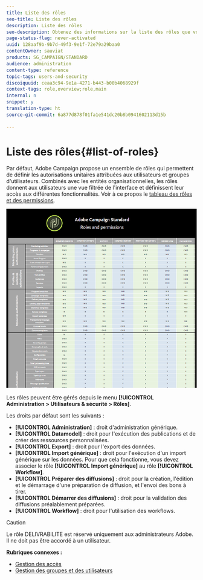 ```yaml
---
title: Liste des rôles
seo-title: Liste des rôles
description: Liste des rôles
seo-description: Obtenez des informations sur la liste des rôles que vous pouvez affecter à vos utilisateurs.
page-status-flag: never-activated
uuid: 128aaf9b-9b7d-49f3-9e1f-72e79a29baa0
contentOwner: sauviat
products: SG_CAMPAIGN/STANDARD
audience: administration
content-type: reference
topic-tags: users-and-security
discoiquuid: ceaa3c94-9e1a-4271-b443-b00b4068929f
context-tags: role,overview;role,main
internal: n
snippet: y
translation-type: ht
source-git-commit: 6a877d878f01fa1e541dc20b8b0941602113d15b

---
```



# Liste des rôles{#list-of-roles}

Par défaut, Adobe Campaign propose un ensemble de rôles qui permettent de définir les autorisations unitaires attribuées aux utilisateurs et groupes d'utilisateurs. Combinés avec les entités organisationnelles, les rôles donnent aux utilisateurs une vue filtrée de l'interface et définissent leur accès aux différentes fonctionnalités. Voir à ce propos le [tableau des rôles et des permissions](https://docs.campaign.adobe.com/doc/standard/en/Technotes/AdobeCampaign-ACSRights.pdf).

![](assets/user_management_3.png)

Les rôles peuvent être gérés depuis le menu **[!UICONTROL Administration &gt; Utilisateurs &amp; sécurité &gt; Rôles]**.

Les droits par défaut sont les suivants :

* **[!UICONTROL Administration]** : droit d'administration générique.
* **[!UICONTROL Datamodel]** : droit pour l'exécution des publications et de créer des ressources personnalisées.
* **[!UICONTROL Export]** : droit pour l'export des données.
* **[!UICONTROL Import générique]** : droit pour l'exécution d'un import générique sur les données. Pour que cela fonctionne, vous devez associer le rôle **[!UICONTROL Import générique]** au rôle **[!UICONTROL Workflow]**.
* **[!UICONTROL Préparer des diffusions]** : droit pour la création, l'édition et le démarrage d'une préparation de diffusion, et l'envoi des bons à tirer.
* **[!UICONTROL Démarrer des diffusions]** : droit pour la validation des diffusions préalablement préparées.
* **[!UICONTROL Workflow]** : droit pour l'utilisation des workflows.

>[!CAUTION]
>
>Le rôle DELIVRABILITE est réservé uniquement aux administrateurs Adobe. Il ne doit pas être accordé à un utilisateur.

**Rubriques connexes :**

* [Gestion des accès](../../administration/using/about-access-management.md)
* [Gestion des groupes et des utilisateurs](../../administration/using/managing-groups-and-users.md)

